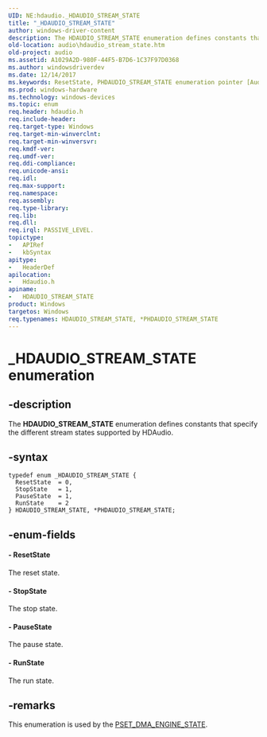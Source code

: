 ```yaml
---
UID: NE:hdaudio._HDAUDIO_STREAM_STATE
title: "_HDAUDIO_STREAM_STATE"
author: windows-driver-content
description: The HDAUDIO_STREAM_STATE enumeration defines constants that specify the different stream states supported by HDAudio.
old-location: audio\hdaudio_stream_state.htm
old-project: audio
ms.assetid: A1029A2D-980F-44F5-B7D6-1C37F97D0368
ms.author: windowsdriverdev
ms.date: 12/14/2017
ms.keywords: ResetState, PHDAUDIO_STREAM_STATE enumeration pointer [Audio Devices], audio.hdaudio_stream_state, HDAUDIO_STREAM_STATE enumeration [Audio Devices], PauseState, hdaudio/PauseState, hdaudio/RunState, _HDAUDIO_STREAM_STATE, *PHDAUDIO_STREAM_STATE, StopState, RunState, PHDAUDIO_STREAM_STATE, hdaudio/ResetState, hdaudio/HDAUDIO_STREAM_STATE, hdaudio/PHDAUDIO_STREAM_STATE, HDAUDIO_STREAM_STATE, hdaudio/StopState
ms.prod: windows-hardware
ms.technology: windows-devices
ms.topic: enum
req.header: hdaudio.h
req.include-header: 
req.target-type: Windows
req.target-min-winverclnt: 
req.target-min-winversvr: 
req.kmdf-ver: 
req.umdf-ver: 
req.ddi-compliance: 
req.unicode-ansi: 
req.idl: 
req.max-support: 
req.namespace: 
req.assembly: 
req.type-library: 
req.lib: 
req.dll: 
req.irql: PASSIVE_LEVEL.
topictype:
-	APIRef
-	kbSyntax
apitype:
-	HeaderDef
apilocation:
-	Hdaudio.h
apiname:
-	HDAUDIO_STREAM_STATE
product: Windows
targetos: Windows
req.typenames: HDAUDIO_STREAM_STATE, *PHDAUDIO_STREAM_STATE
---
```


# _HDAUDIO_STREAM_STATE enumeration


## -description


The <b>HDAUDIO_STREAM_STATE</b> enumeration defines constants that specify the different stream states supported by HDAudio.


## -syntax


````
typedef enum _HDAUDIO_STREAM_STATE { 
  ResetState  = 0,
  StopState   = 1,
  PauseState  = 1,
  RunState    = 2
} HDAUDIO_STREAM_STATE, *PHDAUDIO_STREAM_STATE;
````


## -enum-fields




#### - ResetState

The reset state.


#### - StopState

The stop state.


#### - PauseState

The pause state.


#### - RunState

The run state.


## -remarks


This enumeration is used by the <a href="..\hdaudio\nc-hdaudio-pset_dma_engine_state.md">PSET_DMA_ENGINE_STATE</a>.


